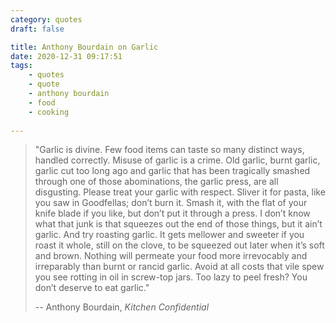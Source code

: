 ```yaml
---
category: quotes
draft: false

title: Anthony Bourdain on Garlic
date: 2020-12-31 09:17:51
tags:
    - quotes
    - quote
    - anthony bourdain
    - food
    - cooking
    
---
```


> "Garlic is divine. Few food items can taste so many distinct ways, handled correctly. Misuse of garlic is a crime. Old garlic, burnt garlic, garlic cut too long ago and garlic that has been tragically smashed through one of those abominations, the garlic press, are all disgusting. Please treat your garlic with respect. Sliver it for pasta, like you saw in Goodfellas; don’t burn it. Smash it, with the flat of your knife blade if you like, but don’t put it through a press. I don’t know what that junk is that squeezes out the end of those things, but it ain’t garlic. And try roasting garlic. It gets mellower and sweeter if you roast it whole, still on the clove, to be squeezed out later when it’s soft and brown. Nothing will permeate your food more irrevocably and irreparably than burnt or rancid garlic. Avoid at all costs that vile spew you see rotting in oil in screw-top jars. Too lazy to peel fresh? You don’t deserve to eat garlic."
>
> -- Anthony Bourdain, _Kitchen Confidential_
